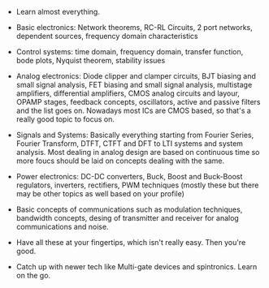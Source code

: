 - Learn almost everything.

- Basic electronics: Network theorems, RC-RL Circuits, 2 port networks, dependent sources, frequency domain characteristics
- Control systems: time domain, frequency domain, transfer function, bode plots, Nyquist theorem, stability issues
- Analog electronics: Diode clipper and clamper circuits, BJT biasing and small signal analysis, FET biasing and small signal analysis, multistage amplifiers, differential amplifiers, CMOS analog circuits and layour, OPAMP stages, feedback concepts, oscillators, active and passive filters and the list goes on. Nowadays most ICs are CMOS based, so that's a really good topic to focus on.
- Signals and Systems: Basically everything starting from Fourier Series, Fourier Transform, DTFT, CTFT and DFT to LTI systems and system analysis. Most dealing in analog design are based on continuous time so more foucs should be laid on concepts dealing with the same.
- Power electronics: DC-DC converters, Buck, Boost and Buck-Boost regulators, inverters, rectifiers, PWM techniques (mostly these but there may be other topics as well based on your profile)
- Basic concepts of communications such as modulation techniques, bandwidth concepts, desing of transmitter and receiver for analog communications and noise.

- Have all these at your fingertips, which isn't really easy. Then you're good.
- Catch up with newer tech like Multi-gate devices and spintronics. Learn on the go.